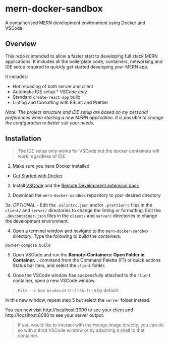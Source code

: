 # mern-docker-sandbox
A containerised MERN development environment using Docker and VSCode.

## Overview
This repo is intended to allow a faster start to developing full stack MERN applications. It includes all the boilerplate code, containers, networking and IDE setup required to quickly get started developing your MERN app.

It includes:
- Hot reloading of both server and client
- Automatic IDE setup \* *VSCode only*
- Standard `create-react-app` build
- Linting and formatting with ESLint and Prettier

*Note: The project structure and IDE setup are based on my personal preferences when starting a new MERN application. It is possible to change the configuration to better suit your needs.*

## Installation
> The IDE setup only works for VSCode but the docker containers will work regardless of IDE.

1. Make sure you have Docker installed
  - [Get Started with Docker](https://www.docker.com/get-started)

2. Install [VSCode](https://code.visualstudio.com/) and the [Remote Development extension pack](https://aka.ms/vscode-remote/download/extension)

3. Download the `mern-docker-sandbox` repository to your desired directory

3a. *OPTIONAL* - Edit the `.eslintrc.json` and/or `.prettierrc` files in the `client/` and `server/` directories to change the linting or formatting. Edit the `.devcontainer.json` files in the `client/` and `server/` directories to change the development environment.

4. Open a terminal window and navigate to the `mern-docker-sandbox` directory. Type the following to build the containers:

  ```
  docker-compose build
  ```
5. Open VSCode and run the **Remote-Containers: Open Folder in Container...** command from the Command Palette \(F1\) or quick actions Status bar item, and select the `client` folder.

6. Once the VSCode window has successfully attached to the `client` container, open a new VSCode window.

> `File --> New Window` or `Ctrl`+`Shift`+`N` by default.

  In this new window, repeat step 5 but select the `server` folder instead.

You can now visit http://localhost:3000 to see your client and http://localhost:8080 to see your server output.

> If you would like to interact with the mongo image directly, you can do so with a third VSCode window or by attaching a shell to that container.


